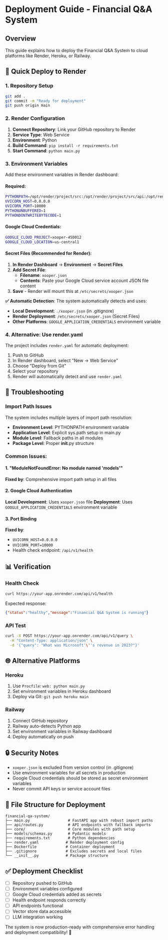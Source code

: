 # Deployment Guide - Financial Q&A System

## Overview
This guide explains how to deploy the Financial Q&A System to cloud platforms like Render, Heroku, or Railway.

## 🚀 Quick Deploy to Render

### 1. Repository Setup
```bash
git add .
git commit -m "Ready for deployment"
git push origin main
```

### 2. Render Configuration
1. **Connect Repository**: Link your GitHub repository to Render
2. **Service Type**: Web Service
3. **Environment**: Python
4. **Build Command**: `pip install -r requirements.txt`
5. **Start Command**: `python main.py`

### 3. Environment Variables
Add these environment variables in Render dashboard:

#### Required:
```bash
PYTHONPATH=/opt/render/project/src:/opt/render/project/src/api:/opt/render/project/src/core:/opt/render/project/src/models
UVICORN_HOST=0.0.0.0
UVICORN_PORT=10000
PYTHONUNBUFFERED=1
PYTHONDONTWRITEBYTECODE=1
```

#### Google Cloud Credentials:
```bash
GOOGLE_CLOUD_PROJECT=xooper-450012
GOOGLE_CLOUD_LOCATION=us-central1
```

#### Secret Files (Recommended for Render):
1. **In Render Dashboard** → **Environment** → **Secret Files**
2. **Add Secret File**:
   - **Filename**: `xooper.json`
   - **Contents**: Paste your Google Cloud service account JSON file content
3. **Save** - Render will mount this at `/etc/secrets/xooper.json`

**✅ Automatic Detection**: The system automatically detects and uses:
- **Local Development**: `./xooper.json` (in .gitignore)
- **Render Deployment**: `/etc/secrets/xooper.json` (Secret Files)
- **Other Platforms**: `GOOGLE_APPLICATION_CREDENTIALS` environment variable

### 4. Alternative: Use render.yaml
The project includes `render.yaml` for automatic deployment:
1. Push to GitHub
2. In Render dashboard, select "New → Web Service"
3. Choose "Deploy from Git"
4. Select your repository
5. Render will automatically detect and use `render.yaml`

## 🔧 Troubleshooting

### Import Path Issues
The system includes multiple layers of import path resolution:
- **Environment Level**: PYTHONPATH environment variable
- **Application Level**: Explicit sys.path setup in main.py
- **Module Level**: Fallback paths in all modules
- **Package Level**: Proper __init__.py structure

### Common Issues:

#### 1. "ModuleNotFoundError: No module named 'models'"
**Fixed by**: Comprehensive import path setup in all files

#### 2. Google Cloud Authentication
**Local Development**: Uses `xooper.json` file
**Deployment**: Uses `GOOGLE_APPLICATION_CREDENTIALS` environment variable

#### 3. Port Binding
**Fixed by**:
- `UVICORN_HOST=0.0.0.0`
- `UVICORN_PORT=10000`
- Health check endpoint: `/api/v1/health`

## 📊 Verification

### Health Check
```bash
curl https://your-app.onrender.com/api/v1/health
```
Expected response:
```json
{"status":"healthy","message":"Financial Q&A System is running"}
```

### API Test
```bash
curl -X POST https://your-app.onrender.com/api/v1/query \
  -H "Content-Type: application/json" \
  -d '{"query": "What was Microsoft'\''s revenue in 2023?"}'
```

## 🌐 Alternative Platforms

### Heroku
1. Use `Procfile`: `web: python main.py`
2. Set environment variables in Heroku dashboard
3. Deploy via Git: `git push heroku main`

### Railway
1. Connect GitHub repository
2. Railway auto-detects Python app
3. Set environment variables in Railway dashboard
4. Deploy automatically on push

## 🔒 Security Notes

- `xooper.json` is excluded from version control (in .gitignore)
- Use environment variables for all secrets in production
- Google Cloud credentials should be stored as secret environment variables
- Never commit API keys or service account files

## 📁 File Structure for Deployment
```
financial-qa-system/
├── main.py                 # FastAPI app with robust import paths
├── api/routes.py           # API endpoints with fallback imports
├── core/                   # Core modules with path setup
├── models/schemas.py       # Pydantic models
├── requirements.txt        # Python dependencies
├── render.yaml            # Render deployment config
├── Dockerfile             # Container deployment
├── .gitignore             # Excludes secrets and local files
└── __init__.py            # Package structure
```

## ✅ Deployment Checklist

- [ ] Repository pushed to GitHub
- [ ] Environment variables configured
- [ ] Google Cloud credentials added as secrets
- [ ] Health endpoint responds correctly
- [ ] API endpoints functional
- [ ] Vector store data accessible
- [ ] LLM integration working

The system is now production-ready with comprehensive error handling and deployment compatibility! 🚀
